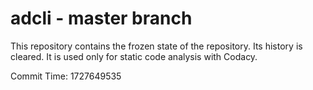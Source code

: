 # adcli - master branch

This repository contains the frozen state of the repository.
Its history is cleared. It is used only for static code
analysis with Codacy.

Commit Time: 1727649535